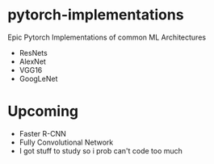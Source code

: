 # pytorch-implementations
Epic Pytorch Implementations of common ML Architectures
 - ResNets
 - AlexNet
 - VGG16
 - GoogLeNet

# Upcoming
- Faster R-CNN
- Fully Convolutional Network
- I got stuff to study so i prob can't code too much
